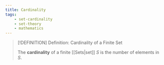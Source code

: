 ```yaml
---
title: Cardinality
tags:
    - set-cardinality
    - set-theory
    - mathematics
---
```


>[!DEFINITION] Definition: Cardinality of a Finite Set
>
>The **cardinality** of a finite [[Sets|set]] $S$ is the number of elements in $S$.
>